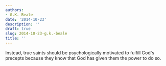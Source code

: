 ```yaml
---
authors:
- G.K. Beale
date: '2014-10-23'
description: ''
draft: true
slug: 2014-10-23-g.k.-beale
title: ''
---
```

Instead, true saints should be psychologically motivated to fulfill God's precepts because they know that God has given them the power to do so.



